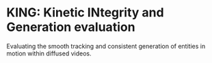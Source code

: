 # KING: Kinetic INtegrity and Generation evaluation
Evaluating the smooth tracking and consistent generation of entities in motion within diffused videos.
